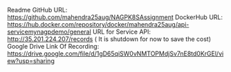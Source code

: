 Readme
GitHub URL: https://github.com/mahendra25aug/NAGPK8SAssignment
DockerHub URL: https://hub.docker.com/repository/docker/mahendra25aug/api-servicemynagpdemo/general
URL for Service API: http://35.201.224.207/records ( It is shutdown for now to save the cost)
Google Drive Link Of Recording: https://drive.google.com/file/d/1gD65qiSW0vNMTOPMdjSv7nE8td0KrGEl/view?usp=sharing